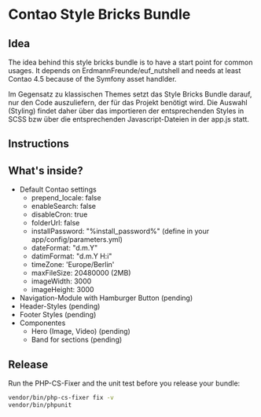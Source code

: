# Contao Style Bricks Bundle

## Idea

The idea behind this style bricks bundle is to have a start point for common usages.
It depends on ErdmannFreunde/euf_nutshell and needs at least Contao 4.5 because of the Symfony asset handlder.

Im Gegensatz zu klassischen Themes setzt das Style Bricks Bundle darauf, nur den Code auszuliefern, der für das Projekt
benötigt wird. Die Auswahl (Styling) findet daher über das importieren der entsprechenden Styles in SCSS bzw über die 
entsprechenden Javascript-Dateien in der app.js statt.

## Instructions

## What's inside?
- Default Contao settings
    - prepend_locale: false
    - enableSearch: false
    - disableCron: true
    - folderUrl: false
    - installPassword: "%install_password%" (define in your app/config/parameters.yml)
    - dateFormat: "d.m.Y"
    - datimFormat: "d.m.Y H:i"
    - timeZone: 'Europe/Berlin'
    - maxFileSize: 20480000 (2MB)
    - imageWidth: 3000
    - imageHeight: 3000
- Navigation-Module with Hamburger Button (pending)
- Header-Styles (pending)
- Footer Styles (pending)
- Componentes
    - Hero (Image, Video) (pending)
    - Band for sections (pending)



## Release

Run the PHP-CS-Fixer and the unit test before you release your bundle:

```bash
vendor/bin/php-cs-fixer fix -v
vendor/bin/phpunit
```

